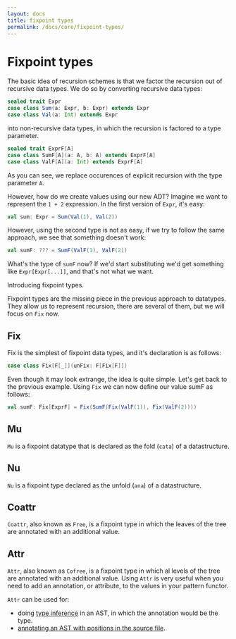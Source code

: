 ```yaml
---
layout: docs
title: fixpoint types
permalink: /docs/core/fixpoint-types/
---
```


# Fixpoint types

The basic idea of recursion schemes is that we factor the recursion
out of recursive data types.  We do so by converting recursive data
types:

``` scala
sealed trait Expr
case class Sum(a: Expr, b: Expr) extends Expr
case class Val(a: Int) extends Expr
```

into non-recursive data types, in which the recursion is factored to a
type parameter.

``` scala
sealed trait ExprF[A]
case class SumF[A](a: A, b: A) extends ExprF[A]
case class ValF[A](a: Int) extends ExprF[A]
```

As you can see, we replace occurences of explicit recursion with the
type parameter `A`.

However, how do we create values using our new ADT?  Imagine we want
to represent the `1 + 2` expression.  In the first version of
`Expr`, it's easy:

``` scala
val sum: Expr = Sum(Val(1), Val(2))
```

However, using the second type is not as easy, if we try to follow the
same approach, we see that something doesn't work:

``` scala
val sumF: ??? = SumF(ValF(1), ValF(2))
```

What's the type of `sumF` now? If we'd start substituting we'd get
something like `Expr[Expr[...]]`, and that's not what we want.

Introducing fixpoint types.

Fixpoint types are the missing piece in the previous approach to
datatypes.  They allow us to represent recursion, there are several of
them, but we will focus on `Fix` now.

## Fix

Fix is the simplest of fixpoint data types, and it's declaration is as
follows:

``` scala
case class Fix[F[_]](unFix: F[Fix[F]])
```

Even though it may look extrange, the idea is quite simple.  Let's get
back to the previous example.  Using `Fix` we can now define our value
sumF as follows:

``` scala
val sumF: Fix[ExprF] = Fix(SumF(Fix(ValF(1)), Fix(ValF(2))))
```

## Mu

`Mu` is a fixpoint datatype that is declared as the fold (`cata`) of a
datastructure.

## Nu

`Nu` is a fixpoint type declared as the unfold (`ana`) of a datastructure.

## Coattr

`Coattr`, also known as `Free`, is a fixpoint type in which the leaves
of the tree are annotated with an additional value.

## Attr

`Attr`, also known as `Cofree`, is a fixpoint type in which al levels
of the tree are annotated with an additional value.  Using `Attr` is
very useful when you need to add an annotation, or attribute, to the
values in your pattern functor.

`Attr` can be used for:
* doing [type inference](https://brianmckenna.org/blog/type_annotation_cofree) in an AST, in which the annotation would be the
  type.
* [annotating an AST with positions in the source file](https://github.com/haskell-nix/hnix/blob/master/src/Nix/Expr/Types/Annotated.hs).

